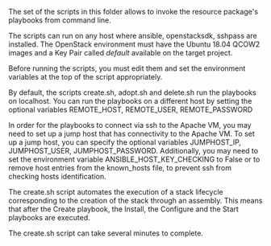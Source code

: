 The set of the scripts in this folder allows to invoke the resource package's playbooks from command line.

The scripts can run on any host where ansible, openstacksdk, sshpass are installed. The OpenStack environment must have the Ubuntu 18.04 QCOW2 images and a Key Pair called *default* available on the target project.

Before running the scripts, you must edit them and set the environment variables at the top of the script appropriately.

By default, the scripts create.sh, adopt.sh and delete.sh run the playbooks on localhost. You can run the playbooks on a different host by setting the optional variables REMOTE_HOST, REMOTE_USER, REMOTE_PASSWORD

In order for the playbooks to connect via ssh to the Apache VM, you may need to set up a jump host that has connectivity to the Apache VM. To set up a jump host, you can specify the optional variables JUMPHOST_IP, JUMPHOST_USER, JUMPHOST_PASSWORD. Additionally, you may need to set the environment variable ANSIBLE_HOST_KEY_CHECKING to False or to remove host entries from the known_hosts file, to prevent ssh from checking hosts identification.

The create.sh script automates the execution of a stack lifecycle corresponding to the creation of the stack through an assembly. This means that after the Create playbook, the Install, the Configure and the Start playbooks are executed.

The create.sh script can take several minutes to complete.
